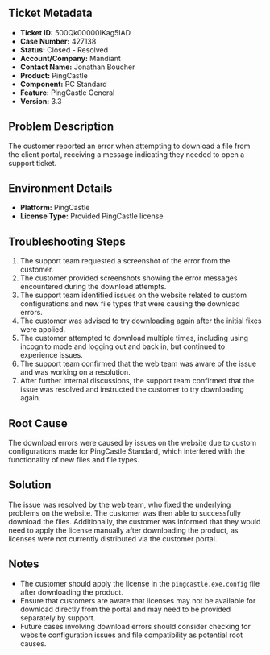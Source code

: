 ## Ticket Metadata
- **Ticket ID:** 500Qk00000IKag5IAD
- **Case Number:** 427138
- **Status:** Closed - Resolved
- **Account/Company:** Mandiant
- **Contact Name:** Jonathan Boucher
- **Product:** PingCastle
- **Component:** PC Standard
- **Feature:** PingCastle General
- **Version:** 3.3

## Problem Description
The customer reported an error when attempting to download a file from the client portal, receiving a message indicating they needed to open a support ticket.

## Environment Details
- **Platform:** PingCastle
- **License Type:** Provided PingCastle license

## Troubleshooting Steps
1. The support team requested a screenshot of the error from the customer.
2. The customer provided screenshots showing the error messages encountered during the download attempts.
3. The support team identified issues on the website related to custom configurations and new file types that were causing the download errors.
4. The customer was advised to try downloading again after the initial fixes were applied.
5. The customer attempted to download multiple times, including using incognito mode and logging out and back in, but continued to experience issues.
6. The support team confirmed that the web team was aware of the issue and was working on a resolution.
7. After further internal discussions, the support team confirmed that the issue was resolved and instructed the customer to try downloading again.

## Root Cause
The download errors were caused by issues on the website due to custom configurations made for PingCastle Standard, which interfered with the functionality of new files and file types.

## Solution
The issue was resolved by the web team, who fixed the underlying problems on the website. The customer was then able to successfully download the files. Additionally, the customer was informed that they would need to apply the license manually after downloading the product, as licenses were not currently distributed via the customer portal.

## Notes
- The customer should apply the license in the `pingcastle.exe.config` file after downloading the product.
- Ensure that customers are aware that licenses may not be available for download directly from the portal and may need to be provided separately by support.
- Future cases involving download errors should consider checking for website configuration issues and file compatibility as potential root causes.